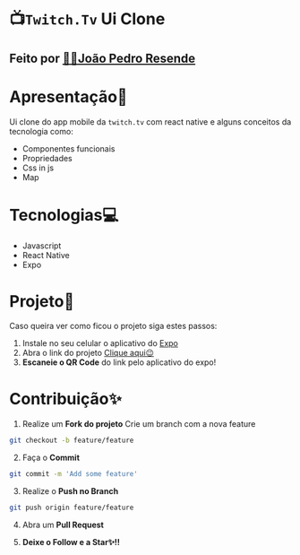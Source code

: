 # 📺`Twitch.Tv` Ui Clone
## Feito por [👨‍💻João Pedro Resende](https://www.linkedin.com/in/jpresdev/)

# Apresentação📄
Ui clone do app mobile da `twitch.tv` com react native e alguns conceitos da tecnologia como:

* Componentes funcionais
* Propriedades
* Css in js
* Map

# Tecnologias💻

* Javascript
* React Native
* Expo

# Projeto📱 
Caso queira ver como ficou o projeto siga estes passos:

1. Instale no seu celular o aplicativo do [Expo](https://play.google.com/store/apps/details?id=host.exp.exponent&hl=pt_BR)
1. Abra o link do projeto [Clique aqui😉](https://expo.io/@jpresende/twitchtv-clone)
1. **Escaneie o QR Code** do link pelo aplicativo do expo!

# Contribuição✨

1. Realize um **Fork do projeto**
Crie um branch com a nova feature 
```bash
git checkout -b feature/feature
```
2. Faça o **Commit** 
```bash
git commit -m 'Add some feature'
```
3. Realize o **Push no Branch** 
```bash
git push origin feature/feature
```
4. Abra um **Pull Request**

5. **Deixe o Follow e a Star✨!!**

